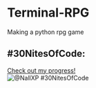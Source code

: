 # Terminal-RPG
Making a python rpg game

## #30NitesOfCode:
  [Check out my progress!](https://www.codedex.io/@NallXP/30-nites-of-code)  
  ![@NallXP #30NitesOfCode](https://www.codedex.io/api/petStatus?user=NallXP)